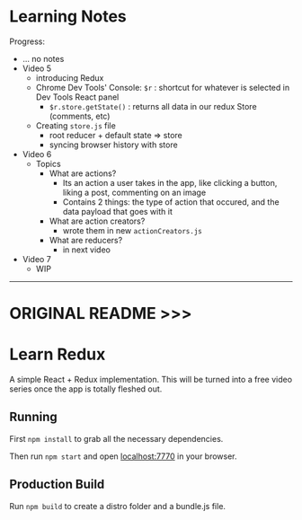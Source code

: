 
# Learning Notes

Progress:
- ... no notes
- Video 5
	- introducing Redux
	- Chrome Dev Tools' Console: `$r` : shortcut for whatever is selected in Dev Tools React panel
		- `$r.store.getState()` : returns all data in our redux Store (comments, etc)
	- Creating `store.js` file
		- root reducer + default state => store
		- syncing browser history with store
- Video 6
	- Topics
		- What are actions?
			- Its an action a user takes in the app, like clicking a button, liking a post, commenting on an image
			- Contains 2 things: the type of action that occured, and the data payload that goes with it
		- What are action creators?
			- wrote them in new `actionCreators.js`
		- What are reducers?
			- in next video
- Video 7
	- WIP

---

# ORIGINAL README >>>

# Learn Redux

A simple React + Redux implementation. This will be turned into a free video series once the app is totally fleshed out.

## Running

First `npm install` to grab all the necessary dependencies. 

Then run `npm start` and open <localhost:7770> in your browser.

## Production Build

Run `npm build` to create a distro folder and a bundle.js file.
